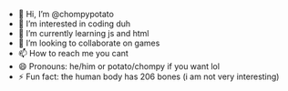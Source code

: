 - 👋 Hi, I’m @chompypotato
- 👀 I’m interested in coding duh
- 🌱 I’m currently learning js and html
- 💞️ I’m looking to collaborate on games
- 📫 How to reach me you cant
- 😄 Pronouns: he/him or potato/chompy if you want lol
- ⚡ Fun fact: the human body has 206 bones (i am not very interesting)

<!---
chompypotato/chompypotato is a ✨ special ✨ repository because its `README.md` (this file) appears on your GitHub profile.
You can click the Preview link to take a look at your changes.
--->
